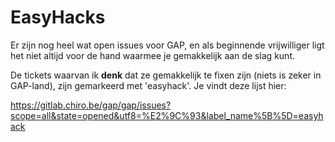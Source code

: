 EasyHacks
=========

Er zijn nog heel wat open issues voor GAP, en als beginnende
vrijwilliger ligt het niet altijd voor de hand waarmee je gemakkelijk
aan de slag kunt.

De tickets waarvan ik **denk** dat ze gemakkelijk te fixen zijn (niets
is zeker in GAP-land), zijn gemarkeerd met 'easyhack'. Je vindt deze
lijst hier:

https://gitlab.chiro.be/gap/gap/issues?scope=all&state=opened&utf8=%E2%9C%93&label_name%5B%5D=easyhack
